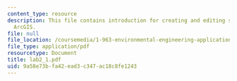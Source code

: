 ```yaml
---
content_type: resource
description: This file contains introduction for creating and editing shapefiles in
  ArcGIS.
file: null
file_location: /coursemedia/1-963-environmental-engineering-applications-of-geographic-information-systems-fall-2004/9a58e73bfa42ead3c347ac18c8fe1243_lab2_1.pdf
file_type: application/pdf
resourcetype: Document
title: lab2_1.pdf
uid: 9a58e73b-fa42-ead3-c347-ac18c8fe1243
---
```

